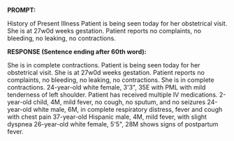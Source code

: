 **PROMPT:**

History of Present Illness Patient is being seen today for her obstetrical visit. She is at 27w0d weeks gestation. Patient reports no complaints, no bleeding, no leaking, no contractions.

**RESPONSE (Sentence ending after 60th word):**

She is in complete contractions. Patient is being seen today for her obstetrical visit. She is at 27w0d weeks gestation. Patient reports no complaints, no bleeding, no leaking, no contractions. She is in complete contractions. 24-year-old white female, 3'3", 35E with PML with mild tenderness of left shoulder. Patient has received multiple IV medications. 2-year-old child, 4M, mild fever, no cough, no sputum, and no seizures  24-year-old white male, 6M, in complete respiratory distress, fever and cough with chest pain  37-year-old Hispanic male, 4M, mild fever, with slight dyspnea  26-year-old white female, 5'5", 28M shows signs of postpartum fever. 